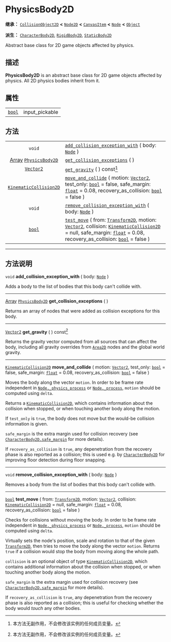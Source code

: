 <!-- ⚠ 请勿编辑本文件 ⚠ -->
<!-- 本文档使用脚本从 WeDot 引擎源码仓库生成。 -->
<!-- 生成脚本：https://github.com/WeDot-Engine/WeDot/tree/4.3/doc/tools/make_md.py； -->
<!-- 原文件：https://github.com/WeDot-Engine/WeDot/tree/4.3/doc/classes/PhysicsBody2D.xml。 -->

<div id="_class_physicsbody2d"></div>

# PhysicsBody2D

**继承：** [`CollisionObject2D`](class_collisionobject2d.md) **<** [`Node2D`](class_node2d.md) **<** [`CanvasItem`](class_canvasitem.md) **<** [`Node`](class_node.md) **<** [`Object`](class_object.md)

**派生：** [`CharacterBody2D`](class_characterbody2d.md), [`RigidBody2D`](class_rigidbody2d.md), [`StaticBody2D`](class_staticbody2d.md)

Abstract base class for 2D game objects affected by physics.

## 描述

**PhysicsBody2D** is an abstract base class for 2D game objects affected by physics. All 2D physics bodies inherit from it.

## 属性

|||
|:-:|:--|
| [`bool`](class_bool.md) | input_pickable | ``false`` (overrides [`CollisionObject2D`](class_collisionobject2d.md#class_collisionobject2d_property_input_pickable)) |

## 方法

|||
|:-:|:--|
| `void`                                                            | [`add_collision_exception_with`](class_physicsbody2d.md#class_physicsbody2d_method_add_collision_exception_with) ( body: [`Node`](class_node.md) )                                                                                                                                                                                                  |
| [Array](class_array.md) [`PhysicsBody2D`](class_physicsbody2d.md) | [`get_collision_exceptions`](class_physicsbody2d.md#class_physicsbody2d_method_get_collision_exceptions) ( )                                                                                                                                                                                                                                        |
| [`Vector2`](class_vector2.md)                                     | [`get_gravity`](class_physicsbody2d.md#class_physicsbody2d_method_get_gravity) ( ) const[^const]                                                                                                                                                                                                                                                    |
| [`KinematicCollision2D`](class_kinematiccollision2d.md)           | [`move_and_collide`](class_physicsbody2d.md#class_physicsbody2d_method_move_and_collide) ( motion: [`Vector2`](class_vector2.md), test_only: [`bool`](class_bool.md) = false, safe_margin: [`float`](class_float.md) = 0.08, recovery_as_collision: [`bool`](class_bool.md) = false )                                                               |
| `void`                                                            | [`remove_collision_exception_with`](class_physicsbody2d.md#class_physicsbody2d_method_remove_collision_exception_with) ( body: [`Node`](class_node.md) )                                                                                                                                                                                            |
| [`bool`](class_bool.md)                                           | [`test_move`](class_physicsbody2d.md#class_physicsbody2d_method_test_move) ( from: [`Transform2D`](class_transform2d.md), motion: [`Vector2`](class_vector2.md), collision: [`KinematicCollision2D`](class_kinematiccollision2d.md) = null, safe_margin: [`float`](class_float.md) = 0.08, recovery_as_collision: [`bool`](class_bool.md) = false ) |

<!-- rst-class:: classref-section-separator -->

---

## 方法说明

<div id="_class_physicsbody2d_method_add_collision_exception_with"></div>

`void` **add_collision_exception_with** ( body: [`Node`](class_node.md) )<div id="class_physicsbody2d_method_add_collision_exception_with"></div>

Adds a body to the list of bodies that this body can't collide with.

<!-- rst-class:: classref-item-separator -->

---

<div id="_class_physicsbody2d_method_get_collision_exceptions"></div>

[Array](class_array.md) [`PhysicsBody2D`](class_physicsbody2d.md) **get_collision_exceptions** ( )<div id="class_physicsbody2d_method_get_collision_exceptions"></div>

Returns an array of nodes that were added as collision exceptions for this body.

<!-- rst-class:: classref-item-separator -->

---

<div id="_class_physicsbody2d_method_get_gravity"></div>

[`Vector2`](class_vector2.md) **get_gravity** ( ) const[^const]<div id="class_physicsbody2d_method_get_gravity"></div>

Returns the gravity vector computed from all sources that can affect the body, including all gravity overrides from [`Area2D`](class_area2d.md) nodes and the global world gravity.

<!-- rst-class:: classref-item-separator -->

---

<div id="_class_physicsbody2d_method_move_and_collide"></div>

[`KinematicCollision2D`](class_kinematiccollision2d.md) **move_and_collide** ( motion: [`Vector2`](class_vector2.md), test_only: [`bool`](class_bool.md) = false, safe_margin: [`float`](class_float.md) = 0.08, recovery_as_collision: [`bool`](class_bool.md) = false )<div id="class_physicsbody2d_method_move_and_collide"></div>

Moves the body along the vector `motion`. In order to be frame rate independent in [`Node._physics_process`](class_node.md#class_node_private_method__physics_process) or [`Node._process`](class_node.md#class_node_private_method__process), `motion` should be computed using `delta`.

Returns a [`KinematicCollision2D`](class_kinematiccollision2d.md), which contains information about the collision when stopped, or when touching another body along the motion.

If `test_only` is `true`, the body does not move but the would-be collision information is given.

 `safe_margin` is the extra margin used for collision recovery (see [`CharacterBody2D.safe_margin`](class_characterbody2d.md#class_characterbody2d_property_safe_margin) for more details).

If `recovery_as_collision` is `true`, any depenetration from the recovery phase is also reported as a collision; this is used e.g. by [`CharacterBody2D`](class_characterbody2d.md) for improving floor detection during floor snapping.

<!-- rst-class:: classref-item-separator -->

---

<div id="_class_physicsbody2d_method_remove_collision_exception_with"></div>

`void` **remove_collision_exception_with** ( body: [`Node`](class_node.md) )<div id="class_physicsbody2d_method_remove_collision_exception_with"></div>

Removes a body from the list of bodies that this body can't collide with.

<!-- rst-class:: classref-item-separator -->

---

<div id="_class_physicsbody2d_method_test_move"></div>

[`bool`](class_bool.md) **test_move** ( from: [`Transform2D`](class_transform2d.md), motion: [`Vector2`](class_vector2.md), collision: [`KinematicCollision2D`](class_kinematiccollision2d.md) = null, safe_margin: [`float`](class_float.md) = 0.08, recovery_as_collision: [`bool`](class_bool.md) = false )<div id="class_physicsbody2d_method_test_move"></div>

Checks for collisions without moving the body. In order to be frame rate independent in [`Node._physics_process`](class_node.md#class_node_private_method__physics_process) or [`Node._process`](class_node.md#class_node_private_method__process), `motion` should be computed using `delta`.

Virtually sets the node's position, scale and rotation to that of the given [`Transform2D`](class_transform2d.md), then tries to move the body along the vector `motion`. Returns `true` if a collision would stop the body from moving along the whole path.

 `collision` is an optional object of type [`KinematicCollision2D`](class_kinematiccollision2d.md), which contains additional information about the collision when stopped, or when touching another body along the motion.

 `safe_margin` is the extra margin used for collision recovery (see [`CharacterBody2D.safe_margin`](class_characterbody2d.md#class_characterbody2d_property_safe_margin) for more details).

If `recovery_as_collision` is `true`, any depenetration from the recovery phase is also reported as a collision; this is useful for checking whether the body would *touch* any other bodies.

[^virtual]: 本方法通常需要用户覆盖才能生效。
[^const]: 本方法无副作用，不会修改该实例的任何成员变量。
[^vararg]: 本方法除了能接受在此处描述的参数外，还能够继续接受任意数量的参数。
[^constructor]: 本方法用于构造某个类型。
[^static]: 调用本方法无需实例，可直接使用类名进行调用。
[^operator]: 本方法描述的是使用本类型作为左操作数的有效运算符。
[^bitfield]: 这个值是由下列位标志构成位掩码的整数。
[^void]: 无返回值。

